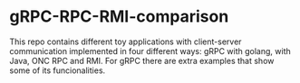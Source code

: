# gRPC-RPC-RMI-comparison
This repo contains different toy applications with client-server communication implemented in four different ways: gRPC with golang, with Java, ONC RPC and RMI. For gRPC there are extra examples that show some of its funcionalities. 
